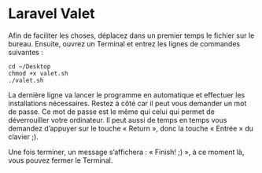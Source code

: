 # Laravel Valet

Afin de faciliter les choses, déplacez dans un premier temps le fichier sur le bureau.
Ensuite, ouvrez un Terminal et entrez les lignes de commandes suivantes :

```
cd ~/Desktop
chmod +x valet.sh
./valet.sh
```

La dernière ligne va lancer le programme en automatique et effectuer les installations nécessaires.
Restez à côté car il peut vous demander un mot de passe. Ce mot de passe est le même qui celui qui permet de déverrouiller votre ordinateur.
Il peut aussi de temps en temps vous demandez d’appuyer sur le touche « Return », donc la touche « Entrée » du clavier ;).

Une fois terminer, un message s’affichera : « Finish! ;) », à ce moment là, vous pouvez fermer le Terminal.
